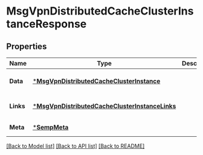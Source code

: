# MsgVpnDistributedCacheClusterInstanceResponse

## Properties
Name | Type | Description | Notes
------------ | ------------- | ------------- | -------------
**Data** | [***MsgVpnDistributedCacheClusterInstance**](MsgVpnDistributedCacheClusterInstance.md) |  | [optional] [default to null]
**Links** | [***MsgVpnDistributedCacheClusterInstanceLinks**](MsgVpnDistributedCacheClusterInstanceLinks.md) |  | [optional] [default to null]
**Meta** | [***SempMeta**](SempMeta.md) |  | [default to null]

[[Back to Model list]](../README.md#documentation-for-models) [[Back to API list]](../README.md#documentation-for-api-endpoints) [[Back to README]](../README.md)

